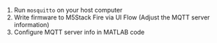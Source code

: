 1. Run `mosquitto` on your host computer
2. Write firmware to M5Stack Fire via UI Flow (Adjust the MQTT server information)
3. Configure MQTT server info in MATLAB code


